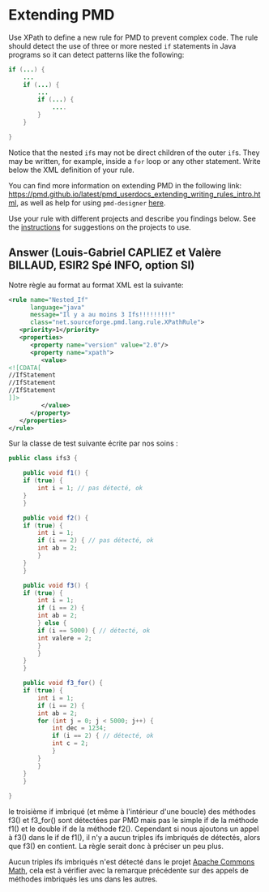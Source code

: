 # Extending PMD

Use XPath to define a new rule for PMD to prevent complex code. The rule should detect the use of three or more nested `if` statements in Java programs so it can detect patterns like the following:

```Java
if (...) {
    ...
    if (...) {
        ...
        if (...) {
            ....
        }
    }

}
```
Notice that the nested `if`s may not be direct children of the outer `if`s. They may be written, for example, inside a `for` loop or any other statement.
Write below the XML definition of your rule.

You can find more information on extending PMD in the following link: https://pmd.github.io/latest/pmd_userdocs_extending_writing_rules_intro.html, as well as help for using `pmd-designer` [here](https://github.com/selabs-ur1/VV-ESIR-TP2/blob/master/exercises/designer-help.md).

Use your rule with different projects and describe you findings below. See the [instructions](../sujet.md) for suggestions on the projects to use.

## Answer (Louis-Gabriel CAPLIEZ et Valère BILLAUD, ESIR2 Spé INFO, option SI)

Notre règle au format au format XML est la suivante:

```xml
<rule name="Nested_If"
      language="java"
      message="Il y a au moins 3 Ifs!!!!!!!!!"
      class="net.sourceforge.pmd.lang.rule.XPathRule">
   <priority>1</priority>
   <properties>
      <property name="version" value="2.0"/>
      <property name="xpath">
         <value>
<![CDATA[
//IfStatement 
//IfStatement
//IfStatement
]]>
         </value>
      </property>
   </properties>
</rule>
```
Sur la classe de test suivante écrite par nos soins :

```java
public class ifs3 {

    public void f1() {
	if (true) {
	    int i = 1; // pas détecté, ok
	}
    }

    public void f2() {
	if (true) {
	    int i = 1;
	    if (i == 2) { // pas détecté, ok
		int ab = 2;
	    }
	}
    }

    public void f3() {
	if (true) {
	    int i = 1;
	    if (i == 2) {
		int ab = 2;
	    } else {
		if (i == 5000) { // détecté, ok
		int valere = 2;
		}
	    }
	}
    }

    public void f3_for() {
	if (true) {
	    int i = 1;
	    if (i == 2) {
		int ab = 2;
		for (int j = 0; j < 5000; j++) {
		    int dec = 1234;
		    if (i == 2) { // détecté, ok
			int c = 2;
		    }
		}
	    }
	}
    }
    
}
```
le troisième if imbriqué (et même à l'intérieur d'une boucle) des méthodes f3() et f3_for() sont détectées par PMD mais pas le simple if de la méthode f1() et le double if de la méthode f2().
Cependant si nous ajoutons un appel à f3() dans le if de f1(), il n'y a aucun triples ifs imbriqués de détectés, alors que f3() en contient. La règle serait donc à préciser un peu plus.

Aucun triples ifs imbriqués n'est détecté dans le projet [Apache Commons Math](https://github.com/apache/commons-math/tree/master/src/userguide/java/org/apache/commons/math4/userguide), cela est à vérifier avec la remarque précédente sur des appels de méthodes imbriqués les uns dans les autres.